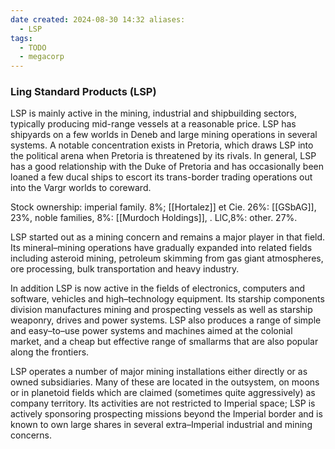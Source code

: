 ```yaml
---
date created: 2024-08-30 14:32 aliases:
  - LSP 
tags:
  - TODO
  - megacorp
---
```

### Ling Standard Products (LSP)

LSP is mainly active in the mining, industrial and shipbuilding sectors, typically producing mid-range vessels at a reasonable price. LSP has shipyards on a few worlds in Deneb and large mining operations in several systems. A notable concentration exists in Pretoria, which draws LSP into the political arena when Pretoria is threatened by its rivals. In general, LSP has a good relationship with the Duke of Pretoria and has occasionally been loaned a few ducal ships to escort its trans-border trading operations out into the Vargr worlds to coreward.

Stock ownership: imperial family. 8%; [[Hortalez]] et Cie. 26%: [[GSbAG]], 23%, noble families, 8%: [[Murdoch Holdings]], . LlC,8%: other. 27%.


LSP started out as a mining concern and remains a major player in that field. Its mineral–mining operations have gradually expanded into related fields including asteroid mining, petroleum skimming from gas giant atmospheres, ore processing, bulk transportation and heavy industry.

In addition LSP is now active in the fields of electronics, computers and software, vehicles and high–technology equipment. Its starship components division manufactures mining and prospecting vessels as well as starship weaponry, drives and power systems. LSP also produces a range of simple and easy–to–use power systems and machines aimed at the colonial market, and a cheap but effective range of smallarms that are also popular along the frontiers.

LSP operates a number of major mining installations either directly or as owned subsidiaries. Many of these are located in the outsystem, on moons or in planetoid fields which are claimed (sometimes quite aggressively) as company territory. Its activities are not restricted to Imperial space; LSP is actively sponsoring prospecting missions beyond the Imperial border and is known to own large shares in several extra–Imperial industrial and mining concerns.
